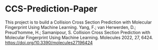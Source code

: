 # CCS-Prediction-Paper
This project is to build a Collision Cross Section Prediction with Molecular Fingerprint Using Machine Learning.
Yang, F.; van Herwerden, D.; Preud’homme, H.; Samanipour, S. Collision Cross Section Prediction with Molecular Fingerprint Using Machine Learning. Molecules 2022, 27, 6424. https://doi.org/10.3390/molecules27196424
